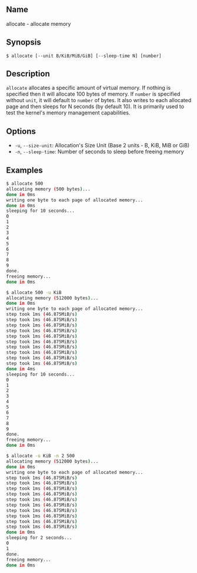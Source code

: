 ## Name

allocate - allocate memory

## Synopsis

```**sh
$ allocate [--unit B/KiB/MiB/GiB] [--sleep-time N] [number]
```

## Description

`allocate` allocates a specific amount of virtual memory. If nothing is specified
then it will allocate 100 bytes of memory.
If `number` is specified without `unit`, it will default to `number` of bytes.
It also writes to each allocated page and then sleeps for N seconds (by default 10).
It is primarily used to test the kernel's memory management capabilities.

## Options

* `-u`, `--size-unit`: Allocation's Size Unit (Base 2 units - B, KiB, MiB or GiB)
* `-n`, `--sleep-time`: Number of seconds to sleep before freeing memory

## Examples

```sh
$ allocate 500
allocating memory (500 bytes)...
done in 0ms
writing one byte to each page of allocated memory...
done in 0ms
sleeping for 10 seconds...
0
1
2
3
4
5
6
7
8
9
done.
freeing memory...
done in 0ms

$ allocate 500 -u KiB
allocating memory (512000 bytes)...
done in 0ms
writing one byte to each page of allocated memory...
step took 1ms (46.875MiB/s)
step took 1ms (46.875MiB/s)
step took 1ms (46.875MiB/s)
step took 1ms (46.875MiB/s)
step took 1ms (46.875MiB/s)
step took 1ms (46.875MiB/s)
step took 1ms (46.875MiB/s)
step took 1ms (46.875MiB/s)
step took 1ms (46.875MiB/s)
step took 1ms (46.875MiB/s)
done in 4ms
sleeping for 10 seconds...
0
1
2
3
4
5
6
7
8
9
done.
freeing memory...
done in 0ms

$ allocate -u KiB -n 2 500
allocating memory (512000 bytes)...
done in 0ms
writing one byte to each page of allocated memory...
step took 1ms (46.875MiB/s)
step took 1ms (46.875MiB/s)
step took 1ms (46.875MiB/s)
step took 1ms (46.875MiB/s)
step took 1ms (46.875MiB/s)
step took 1ms (46.875MiB/s)
step took 1ms (46.875MiB/s)
step took 1ms (46.875MiB/s)
step took 1ms (46.875MiB/s)
step took 1ms (46.875MiB/s)
done in 0ms
sleeping for 2 seconds...
0
1
done.
freeing memory...
done in 0ms

```

